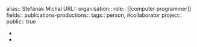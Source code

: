 alias:: Stefanak Michal
URL::
organisation::
role:: [[computer programmer]] 
fields::
publications-productions:: 
tags:: person, #collaborator 
project::
public:: true

-
-
